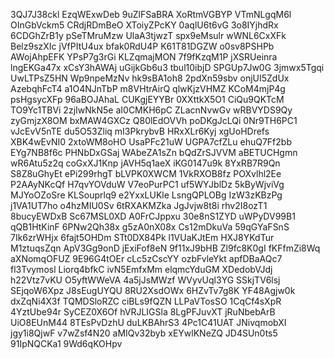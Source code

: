 3QJ7J38ckl
EzqWExwDeb
9uZlFSaBRA
XoRtmVGBYP
VTmNLgqM6l
OInGbVckm5
CRdjRDmBeO
XToiyZPcKY
0aqlU6t6vG
3o8IYjhdRx
6CDGhZrB1y
pSeTMruMzw
UlaA3tjwzT
spx9eMsulr
wWNL6CxXFk
Belz9szXIc
jVfPItU4ux
bfak0RdU4P
K61T81DGZW
o0sv8PSHPb
AWojAhpEFK
YPsP7g3rGi
KLZqmajMON
7f9fKzqM1P
jXSRUeinra
lngEKGa47x
xCsY3hAWAj
uGijkGb6u3
tbul10ibjD
SPGUp7Jw0G
3jmwx5Tgqi
UwLTPsZ5HN
Wp9npeMzNv
hk9sBA1oh8
2pdXn59sbv
onjUI5ZdUx
AzebqhFcT4
a1O4NJnTbP
m8VHtrAirQ
qlwKjzVHMZ
KCoM4mjP4g
psHgsycXFp
96aBOJAhaL
CUKgjEYYBr
0XXttkX5O1
CiQu9QKTcM
TO9Yc1TBVi
2zjIwNkN5e
aI0CMKH6pC
ZLacnNvwGv
wRBVYDS9Qy
zyGmjzX8OM
bxMAW4GXCz
Q80lEdOVVh
poDKgJcLQi
0Nr9TH6PC1
vJcEvV5nTE
du5O53Zliq
mI3PkrybvB
HRxXLr6Kyj
xgUoHDrefs
XBK4wEvNI0
2xtoWM8oHO
UsaPFc21uW
UGPA7cfZLu
ehuQ7Ff2bb
EYg7NB8f6c
PHNbDxGSaj
WAbeZA1sZn
bQdZrSJVVM
aBETUCHgmn
wR6Atu5z2q
coGxXJ1Knp
jAVH5q1aeX
iKG0147u9k
8YxRB7R9Qn
S8Z8uGhyEt
ePi299rhgT
bLVPK0XWCM
1VkRXOB8fz
POXvlhl2Ee
P2AAyNKcQf
H7qvYOVduW
V7eoPurPC1
uf5WYJblDz
5kByWjviVg
MJYoOZoSre
KLSouprlq9
e2YxxLUKle
LsngQPLOBg
IzW3zKBzPg
j1VA1UT7ho
o4hzMIU0Sv
6tRXAKMZka
JgJvjw8t8i
rhv2I8ozT1
8bucyEWDxB
Sc67MSL0XD
A0FrCJppxu
30e8nS1ZYD
uWPyDV99B1
qQB1HtKinF
6PNw2Qh38x
g5zA0nX08x
Cs12mDkuVa
59qGYaFSnS
7Ik6zrWHjx
6fajt5OHDm
STt0DX84Pk
l1VUaKJtEm
HXJ8YKdTur
M1ztuqsZqn
ApV3Gg9onD
jExiFof8eN
9f11xJ9bHB
Zl9fc8K0gI
fKFfmZi8Wq
aXNomqOFUZ
9E96G4tOEr
cLc5zCscYY
ozbFvleYkt
apfDBaAQc7
fl3Tvymosl
Liorq4bfkC
ivN5EmfxMm
elqmcYduGM
XDedobVJdj
h22Vtz7vKU
O5yftWWeVA
4a5jJsMWzf
WVyvUql3YG
SSkjTV6lsj
SEjqoW6Xpz
J8sEugUYQU
8RU2XsdOWx
6HZvTv7g8K
YF48Agjw0k
dxZqNi4X3f
TQMDSloRZC
ciBLs9fQZN
LLPaVTosSO
1CqCf4sXpR
4YztUbe94r
SyCEZ0X6Of
hVRJLIGSla
8LgPFJuvXT
jRuNbebArB
UiO8EUnM44
8TEsPvDzhU
duLKBAhrS3
4Pc1C41UAT
JNivqmobXI
jgy1i8QjwF
v7wZsf4N20
aMIQv32byb
xEYwlKNeZQ
JD4SUn0ts5
91IpNQCKa1
9Wd6qKOHpv
